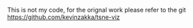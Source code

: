 This is not my code, for the orignal work please refer to the git
https://github.com/kevinzakka/tsne-viz
